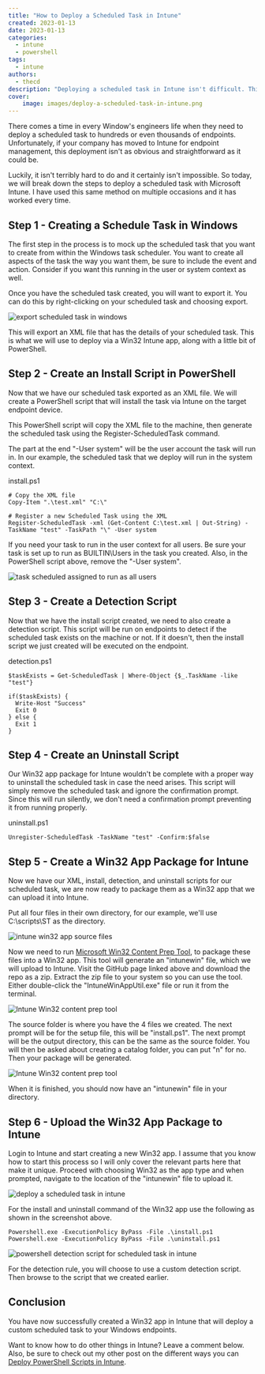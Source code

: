 ```yaml
---
title: "How to Deploy a Scheduled Task in Intune"
created: 2023-01-13
date: 2023-01-13
categories: 
  - intune
  - powershell
tags: 
  - intune
authors: 
  - thecd
description: "Deploying a scheduled task in Intune isn't difficult. This post will walk you though all of steps needed to deploy your scheduled task in Intune."
cover:
    image: images/deploy-a-scheduled-task-in-intune.png
---
```


There comes a time in every Window's engineers life when they need to deploy a scheduled task to hundreds or even thousands of endpoints. Unfortunately, if your company has moved to Intune for endpoint management, this deployment isn't as obvious and straightforward as it could be.

Luckily, it isn't terribly hard to do and it certainly isn't impossible. So today, we will break down the steps to deploy a scheduled task with Microsoft Intune. I have used this same method on multiple occasions and it has worked every time.

## Step 1 - Creating a Schedule Task in Windows

The first step in the process is to mock up the scheduled task that you want to create from within the Windows task scheduler. You want to create all aspects of the task the way you want them, be sure to include the event and action. Consider if you want this running in the user or system context as well.

Once you have the scheduled task created, you will want to export it. You can do this by right-clicking on your scheduled task and choosing export.

![export scheduled task in windows](images/image-44.png)

This will export an XML file that has the details of your scheduled task. This is what we will use to deploy via a Win32 Intune app, along with a little bit of PowerShell.

## Step 2 - Create an Install Script in PowerShell

Now that we have our scheduled task exported as an XML file. We will create a PowerShell script that will install the task via Intune on the target endpoint device.

This PowerShell script will copy the XML file to the machine, then generate the scheduled task using the Register-ScheduledTask command.

The part at the end "-User system" will be the user account the task will run in. In our example, the scheduled task that we deploy will run in the system context.

install.ps1

```
# Copy the XML file
Copy-Item ".\test.xml" "C:\"

# Register a new Scheduled Task using the XML
Register-ScheduledTask -xml (Get-Content C:\test.xml | Out-String) -TaskName "test" -TaskPath "\" -User system
```

If you need your task to run in the user context for all users. Be sure your task is set up to run as BUILTIN\\Users in the task you created. Also, in the PowerShell script above, remove the "-User system".

![task scheduled assigned to run as all users](images/image-45.png)

## Step 3 - Create a Detection Script

Now that we have the install script created, we need to also create a detection script. This script will be run on endpoints to detect if the scheduled task exists on the machine or not. If it doesn't, then the install script we just created will be executed on the endpoint.

detection.ps1

```
$taskExists = Get-ScheduledTask | Where-Object {$_.TaskName -like "test"}

if($taskExists) {
  Write-Host "Success"
  Exit 0
} else {
  Exit 1
}
```

## Step 4 - Create an Uninstall Script

Our Win32 app package for Intune wouldn't be complete with a proper way to uninstall the scheduled task in case the need arises. This script will simply remove the scheduled task and ignore the confirmation prompt. Since this will run silently, we don't need a confirmation prompt preventing it from running properly.

uninstall.ps1

```
Unregister-ScheduledTask -TaskName "test" -Confirm:$false
```

## Step 5 - Create a Win32 App Package for Intune

Now we have our XML, install, detection, and uninstall scripts for our scheduled task, we are now ready to package them as a Win32 app that we can upload it into Intune.

Put all four files in their own directory, for our example, we'll use C:\\scripts\\ST as the directory.

![intune win32 app source files](images/image-46.png)

Now we need to run [Microsoft Win32 Content Prep Tool](https://github.com/Microsoft/Microsoft-Win32-Content-Prep-Tool), to package these files into a Win32 app. This tool will generate an "intunewin" file, which we will upload to Intune. Visit the GitHub page linked above and download the repo as a zip. Extract the zip file to your system so you can use the tool. Either double-click the "IntuneWinAppUtil.exe" file or run it from the terminal.

![Intune Win32 content prep tool](images/image-47.png)

The source folder is where you have the 4 files we created. The next prompt will be for the setup file, this will be "install.ps1". The next prompt will be the output directory, this can be the same as the source folder. You will then be asked about creating a catalog folder, you can put "n" for no. Then your package will be generated.

![Intune Win32 content prep tool](images/image-48.png)

When it is finished, you should now have an "intunewin" file in your directory.

## Step 6 - Upload the Win32 App Package to Intune

Login to Intune and start creating a new Win32 app. I assume that you know how to start this process so I will only cover the relevant parts here that make it unique. Proceed with choosing Win32 as the app type and when prompted, navigate to the location of the "intunewin" file to upload it.

![deploy a scheduled task in intune](images/image-49.png)

For the install and uninstall command of the Win32 app use the following as shown in the screenshot above.

```
Powershell.exe -ExecutionPolicy ByPass -File .\install.ps1
Powershell.exe -ExecutionPolicy ByPass -File .\uninstall.ps1
```

![powershell detection script for scheduled task in intune](images/image-50.png)

For the detection rule, you will choose to use a custom detection script. Then browse to the script that we created earlier.

## Conclusion

You have now successfully created a Win32 app in Intune that will deploy a custom scheduled task to your Windows endpoints.

Want to know how to do other things in Intune? Leave a comment below. Also, be sure to check out my other post on the different ways you can [Deploy PowerShell Scripts in Intune](https://credibledev.com/powershell-scripts-in-intune/).
